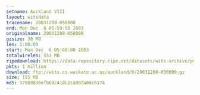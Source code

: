 ```yaml
---
setname: Auckland VIII
layout: witsdata
tracename: 20031208-050000
end: Mon Dec  8 05:59:59 2003
originalname: 20031208-050000
gzsize: 38 MB
len: 1:00:00
start: Mon Dec  8 05:00:00 2003
totalwirelen: 553 MB
ripedownload: https://data-repository.ripe.net/datasets/wits-archive/pma/long/auck/8//20031208-050000.gz
pkts: 1 million
download: ftp://wits.cs.waikato.ac.nz/auckland/8/20031208-050000.gz
size: 155 MB
md5: 37988836efb69c41dc2ca902a0dc6174
---
```


